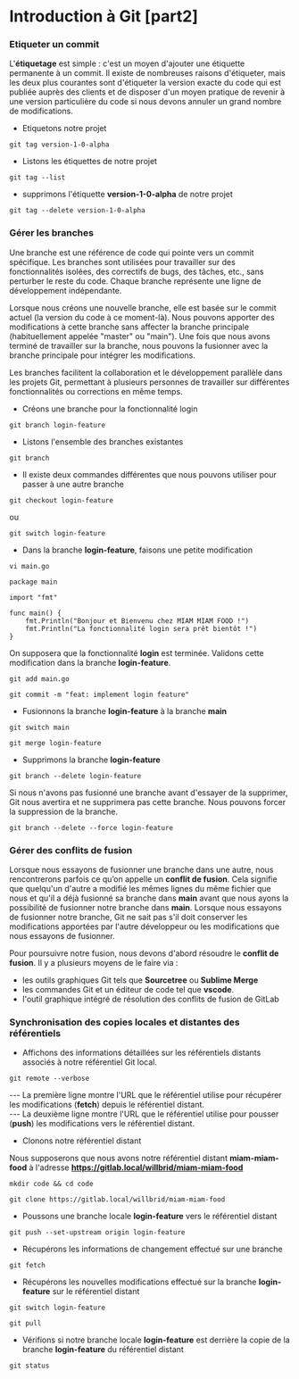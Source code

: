 # Introduction à Git [part2]

### Etiqueter un commit

L'**étiquetage** est simple : c'est un moyen d'ajouter une étiquette permanente à un commit. Il existe de nombreuses raisons d'étiqueter, mais les deux plus courantes sont d'étiqueter la version exacte du code qui est publiée auprès des clients et de disposer d'un moyen pratique de revenir à une version particulière du code si nous devons annuler un grand nombre de modifications.

- Etiquetons notre projet

```
git tag version-1-0-alpha
```

- Listons les étiquettes de notre projet

```
git tag --list
```

- supprimons l'étiquette **version-1-0-alpha** de notre projet

```
git tag --delete version-1-0-alpha
```

### Gérer les branches

Une branche est une référence de code qui pointe vers un commit spécifique. Les branches sont utilisées pour travailler sur des fonctionnalités isolées, des correctifs de bugs, des tâches, etc., sans perturber le reste du code. Chaque branche représente une ligne de développement indépendante.

Lorsque nous créons une nouvelle branche, elle est basée sur le commit actuel (la version du code à ce moment-là). Nous pouvons apporter des modifications à cette branche sans affecter la branche principale (habituellement appelée "master" ou "main"). Une fois que nous avons terminé de travailler sur la branche, nous pouvons la fusionner avec la branche principale pour intégrer les modifications.

Les branches facilitent la collaboration et le développement parallèle dans les projets Git, permettant à plusieurs personnes de travailler sur différentes fonctionnalités ou corrections en même temps.

- Créons une branche pour la fonctionnalité login

```
git branch login-feature
```

- Listons l'ensemble des branches existantes

```
git branch
```

- Il existe deux commandes différentes que nous pouvons utiliser pour passer à une autre branche

```
git checkout login-feature
```

ou

```
git switch login-feature
```

- Dans la branche **login-feature**, faisons une petite modification

```
vi main.go
```

```
package main

import "fmt"

func main() {
    fmt.Println("Bonjour et Bienvenu chez MIAM MIAM FOOD !")
    fmt.Println("La fonctionnalité login sera prêt bientôt !")
}
```

On supposera que la fonctionnalité **login** est terminée. Validons cette modification dans la branche **login-feature**.

```
git add main.go
```

```
git commit -m "feat: implement login feature"
```

- Fusionnons la branche **login-feature** à la branche **main**

```
git switch main 
```

```
git merge login-feature
```

- Supprimons la branche **login-feature**

```
git branch --delete login-feature
```

Si nous n'avons pas fusionné une branche avant d'essayer de la supprimer, Git nous avertira et ne supprimera pas cette branche. Nous pouvons forcer la suppression de la branche.

```
git branch --delete --force login-feature
```

### Gérer des conflits de fusion

Lorsque nous essayons de fusionner une branche dans une autre, nous rencontrerons parfois ce qu’on appelle un **conflit de fusion**. Cela signifie que quelqu'un d'autre a modifié les mêmes lignes du même fichier que nous et qu'il a déjà fusionné sa branche dans **main** avant que nous ayons la possibilité de fusionner notre branche dans **main**. Lorsque nous essayons de fusionner notre branche, Git ne sait pas s'il doit conserver les modifications apportées par l'autre développeur ou les modifications que nous essayons de fusionner.

Pour poursuivre notre fusion, nous devons d'abord résoudre le **conflit de fusion**. Il y a plusieurs moyens de le faire via :
- les outils graphiques Git tels que **Sourcetree** ou **Sublime Merge**
- les commandes Git et un éditeur de code tel que **vscode**.
- l'outil graphique intégré de résolution des conflits de fusion de GitLab

### Synchronisation des copies locales et distantes des référentiels

- Affichons des informations détaillées sur les référentiels distants associés à notre référentiel Git local. 

```
git remote --verbose
```

--- La première ligne montre l'URL que le référentiel utilise pour récupérer les modifications (**fetch**) depuis le référentiel distant. <br>
--- La deuxième ligne montre l'URL que le référentiel utilise pour pousser (**push**) les modifications vers le référentiel distant.

- Clonons notre référentiel distant

Nous supposerons que nous avons notre référentiel distant **miam-miam-food** à l'adresse **https://gitlab.local/willbrid/miam-miam-food**

```
mkdir code && cd code
```

```
git clone https://gitlab.local/willbrid/miam-miam-food
```

- Poussons une branche locale **login-feature** vers le référentiel distant

```
git push --set-upstream origin login-feature
```

- Récupérons les informations de changement effectué sur une branche

```
git fetch
```

- Récupérons les nouvelles modifications effectué sur la branche **login-feature** sur le référentiel distant

```
git switch login-feature
```

```
git pull
```

- Vérifions si notre branche locale **login-feature** est derrière la copie de la branche **login-feature** du référentiel distant

```
git status
```